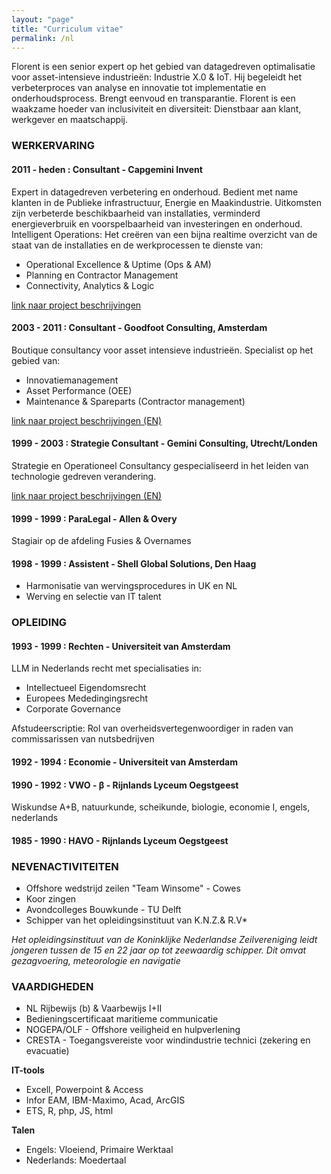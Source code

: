 ```yaml
---
layout: "page"
title: "Curriculum vitae"
permalink: /nl
---
```


Florent is een senior expert op het gebied van datagedreven optimalisatie voor asset-intensieve industrieën: Industrie X.0 & IoT. Hij begeleidt het verbeterproces van analyse en innovatie tot implementatie en onderhoudsprocess. Brengt eenvoud en transparantie. Florent is een waakzame hoeder van inclusiviteit en diversiteit: Dienstbaar aan klant, werkgever en maatschappij.

### WERKERVARING

#### 2011 - heden : Consultant - Capgemini Invent

Expert in datagedreven verbetering en onderhoud. Bedient met name klanten in de Publieke infrastructuur, Energie en Maakindustrie. Uitkomsten zijn verbeterde beschikbaarheid van installaties, verminderd energieverbruik en voorspelbaarheid van investeringen en onderhoud. Intelligent Operations: Het creëren van een bijna realtime overzicht van de staat van de installaties en de werkprocessen te dienste van:

- Operational Excellence & Uptime (Ops & AM)
- Planning en Contractor Management
- Connectivity, Analytics & Logic

[link naar project beschrijvingen](https://fprisse.github.io/projects_invent_nl)

#### 2003 - 2011 : Consultant - Goodfoot Consulting, Amsterdam

Boutique consultancy voor asset intensieve industrieën.  Specialist op het gebied van:

- Innovatiemanagement
- Asset Performance (OEE)
- Maintenance & Spareparts (Contractor management)

[link naar project beschrijvingen (EN)](https://fprisse.github.io/projects_goodfoot)

#### 1999 - 2003 : Strategie Consultant - Gemini Consulting, Utrecht/Londen

Strategie en Operationeel Consultancy gespecialiseerd in het leiden van technologie gedreven verandering.

[link naar project beschrijvingen (EN)](https://fprisse.github.io/projects_gemini)

#### 1999 - 1999 : ParaLegal - Allen & Overy

Stagiair op de afdeling Fusies & Overnames

#### 1998 - 1999 : Assistent - Shell Global Solutions, Den Haag

- Harmonisatie van wervingsprocedures in UK en NL
- Werving en selectie van IT talent

### OPLEIDING

#### 1993 - 1999 : Rechten - Universiteit van Amsterdam

LLM in Nederlands recht met specialisaties in:

- Intellectueel Eigendomsrecht
- Europees Mededingingsrecht
- Corporate Governance

Afstudeerscriptie: Rol van overheidsvertegenwoordiger in raden van commissarissen van nutsbedrijven

#### 1992 - 1994 : Economie - Universiteit van Amsterdam

#### 1990 - 1992 : VWO - β - Rijnlands Lyceum Oegstgeest

Wiskundse A+B, natuurkunde, scheikunde, biologie, economie I, engels, nederlands

#### 1985 - 1990 : HAVO - Rijnlands Lyceum Oegstgeest

### NEVENACTIVITEITEN
- Offshore wedstrijd zeilen "Team Winsome" - Cowes
- Koor zingen
- Avondcolleges Bouwkunde - TU Delft
- Schipper van het opleidingsinstituut van K.N.Z.& R.V*

*Het opleidingsinstituut van de Koninklijke Nederlandse Zeilvereniging leidt jongeren tussen de 15 en 22 jaar op tot zeewaardig schipper. Dit omvat gezagvoering, meteorologie en navigatie*

### VAARDIGHEDEN

- NL Rijbewijs (b) & Vaarbewijs I+II
- Bedieningscertificaat maritieme communicatie
- NOGEPA/OLF - Offshore veiligheid en hulpverlening
- CRESTA - Toegangsvereiste voor windindustrie technici (zekering en evacuatie)

**IT-tools**

- Excell, Powerpoint & Access
- Infor EAM, IBM-Maximo, Acad, ArcGIS
- ETS, R, php, JS, html

**Talen**

- Engels: Vloeiend, Primaire Werktaal
- Nederlands: Moedertaal
